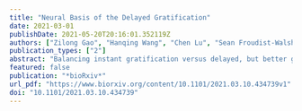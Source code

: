 ```yaml
---
title: "Neural Basis of the Delayed Gratification"
date: 2021-03-01
publishDate: 2021-05-20T20:16:01.352119Z
authors: ["Zilong Gao", "Hanqing Wang", "Chen Lu", "Sean Froudist-Walsh", "Ming Chen", "Xiao-Jing Wang", "Ji Hu", "Wenzhi Sun"]
publication_types: ["2"]
abstract: "Balancing instant gratification versus delayed, but better gratification is important for optimizing survival and reproductive success. Although psychologists and neuroscientists have long attempted to study delayed gratification through human psychological and brain activity monitoring, and animal research, little is known about its neural basis. We successfully trained mice to perform a waiting-and-water-reward delayed gratification task and used these animals in physiological recording and optical manipulation of neuronal activity during the task to explore its neural basis. Our results showed that the activity of DA neurons in ventral tegmental area (VTA) increases steadily during the waiting period. Optical activation vs. silencing of these neurons, respectively, extends or reduces the duration of waiting. To interpret this data, we developed a reinforcement learning (RL) model that reproduces our experimental observations. In this model, steady increases in DAergic activity signal the value of waiting and support the hypothesis that delayed gratification involves real-time deliberation."
featured: false
publication: "*bioRxiv*"
url_pdf: "https://www.biorxiv.org/content/10.1101/2021.03.10.434739v1"
doi: "10.1101/2021.03.10.434739"
---
```


